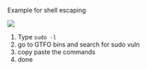 
Example for shell escaping


![](/images/sudo%20-l.png)



1) Type  `sudo -l `
2) go to GTFO bins and search for sudo vuln 
3) copy paste the commands 
4) done 
